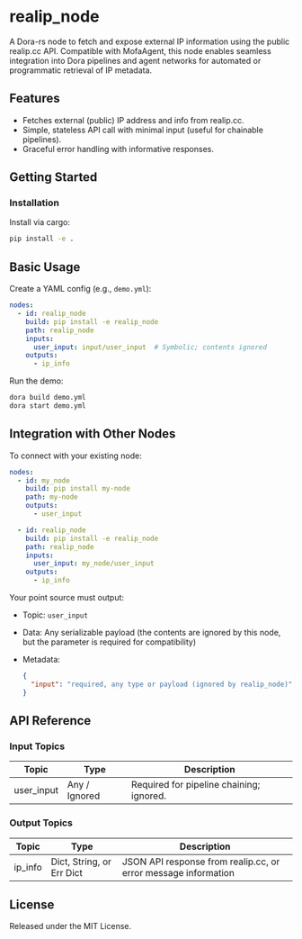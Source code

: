 # realip_node

A Dora-rs node to fetch and expose external IP information using the public realip.cc API. Compatible with MofaAgent, this node enables seamless integration into Dora pipelines and agent networks for automated or programmatic retrieval of IP metadata.

## Features
- Fetches external (public) IP address and info from realip.cc.
- Simple, stateless API call with minimal input (useful for chainable pipelines).
- Graceful error handling with informative responses.

## Getting Started

### Installation
Install via cargo:
```bash
pip install -e .
```

## Basic Usage

Create a YAML config (e.g., `demo.yml`):

```yaml
nodes:
  - id: realip_node
    build: pip install -e realip_node
    path: realip_node
    inputs:
      user_input: input/user_input  # Symbolic; contents ignored
    outputs:
      - ip_info
```

Run the demo:

```bash
dora build demo.yml
dora start demo.yml
```

## Integration with Other Nodes

To connect with your existing node:

```yaml
nodes:
  - id: my_node
    build: pip install my-node
    path: my-node
    outputs:
      - user_input

  - id: realip_node
    build: pip install -e realip_node
    path: realip_node
    inputs:
      user_input: my_node/user_input
    outputs:
      - ip_info
```

Your point source must output:

* Topic: `user_input`
* Data: Any serializable payload (the contents are ignored by this node, but the parameter is required for compatibility)
* Metadata:

  ```json
  {
    "input": "required, any type or payload (ignored by realip_node)"
  }
  ```

## API Reference

### Input Topics

| Topic      | Type           | Description                              |
| ---------- | -------------- | ---------------------------------------- |
| user_input | Any / Ignored  | Required for pipeline chaining; ignored. |

### Output Topics

| Topic   | Type                     | Description                                                        |
| ------- | ------------------------ | ------------------------------------------------------------------ |
| ip_info | Dict, String, or Err Dict| JSON API response from realip.cc, or error message information     |

## License

Released under the MIT License.
